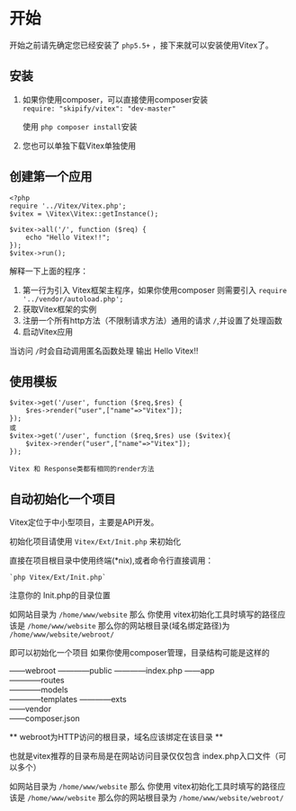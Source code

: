 # 开始

开始之前请先确定您已经安装了 `php5.5+` ，接下来就可以安装使用Vitex了。

## 安装

1. 如果你使用composer，可以直接使用composer安装    
	`require: "skipify/vitex": "dev-master"	`

	使用 `php composer install`安装  
	
2. 您也可以单独下载Vitex单独使用
	
## 创建第一个应用

	
	<?php
	require '../Vitex/Vitex.php';
	$vitex = \Vitex\Vitex::getInstance();

	$vitex->all('/', function ($req) {
		echo "Hello Vitex!!";
	});
	$vitex->run();
	
解释一下上面的程序：

1. 第一行为引入 Vitex框架主程序，如果你使用composer 则需要引入  `require '../vendor/autoload.php';`   
2. 获取Vitex框架的实例   
3. 注册一个所有http方法（不限制请求方法）通用的请求 `/`,并设置了处理函数  
4. 启动Vitex应用   

当访问 `/`时会自动调用匿名函数处理 输出 Hello Vitex!!

## 使用模板  

	$vitex->get('/user', function ($req,$res) {
		$res->render("user",["name"=>"Vitex"]);
	});
	或  
	$vitex->get('/user', function ($req,$res) use ($vitex){
		$vitex->render("user",["name"=>"Vitex"]);
	});

	Vitex 和 Response类都有相同的render方法

## 自动初始化一个项目

Vitex定位于中小型项目，主要是API开发。

初始化项目请使用 `Vitex/Ext/Init.php` 来初始化

直接在项目根目录中使用终端(*nix),或者命令行直接调用：

	`php Vitex/Ext/Init.php`  

注意你的 Init.php的目录位置

如网站目录为  `/home/www/website`  那么 你使用 vitex初始化工具时填写的路径应该是  `/home/www/website`  那么你的网站根目录(域名绑定路径)为  `/home/www/website/webroot/`

即可以初始化一个项目
如果你使用composer管理，目录结构可能是这样的


  ——webroot
  ————public
  ————index.php
  ——app  
    ————routes  
    ————models  
	————templates
	————exts  
  ——vendor  
  ——composer.json  

** webroot为HTTP访问的根目录，域名应该绑定在该目录 **  

也就是vitex推荐的目录布局是在网站访问目录仅仅包含 index.php入口文件（可以多个）

如网站目录为  `/home/www/website`  那么 你使用 vitex初始化工具时填写的路径应该是  `/home/www/website`  那么你的网站根目录为  `/home/www/website/webroot/`
